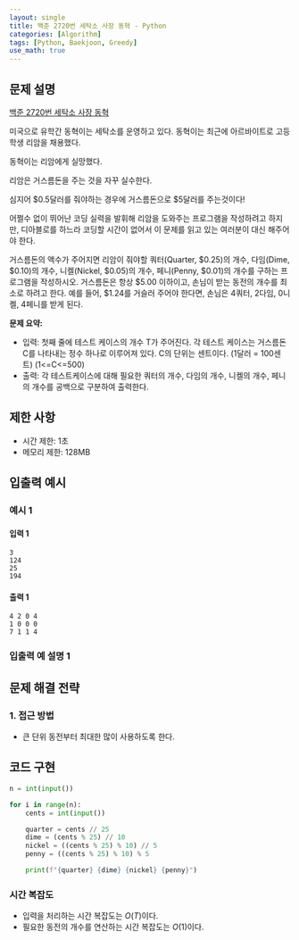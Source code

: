 ```yaml
---
layout: single
title: 백준 2720번 세탁소 사장 동혁 - Python
categories: [Algorithm]
tags: [Python, Baekjoon, Greedy]
use_math: true
---
```


## 문제 설명
[백준 2720번 세탁소 사장 동혁](https://www.acmicpc.net/problem/2720)

미국으로 유학간 동혁이는 세탁소를 운영하고 있다. 동혁이는 최근에 아르바이트로 고등학생 리암을 채용했다.

동혁이는 리암에게 실망했다.

리암은 거스름돈을 주는 것을 자꾸 실수한다.

심지어 $0.5달러를 줘야하는 경우에 거스름돈으로 $5달러를 주는것이다!

어쩔수 없이 뛰어난 코딩 실력을 발휘해 리암을 도와주는 프로그램을 작성하려고 하지만, 디아블로를 하느라 코딩할 시간이 없어서 이 문제를 읽고 있는 여러분이 대신 해주어야 한다.

거스름돈의 액수가 주어지면 리암이 줘야할 쿼터(Quarter, $0.25)의 개수, 다임(Dime, $0.10)의 개수, 니켈(Nickel, $0.05)의 개수, 페니(Penny, $0.01)의 개수를 구하는 프로그램을 작성하시오. 거스름돈은 항상 $5.00 이하이고, 손님이 받는 동전의 개수를 최소로 하려고 한다. 예를 들어, $1.24를 거슬러 주어야 한다면, 손님은 4쿼터, 2다임, 0니켈, 4페니를 받게 된다.

**문제 요약:**
- 입력: 첫째 줄에 테스트 케이스의 개수 T가 주어진다. 각 테스트 케이스는 거스름돈 C를 나타내는 정수 하나로 이루어져 있다. C의 단위는 센트이다. (1달러 = 100센트) (1<=C<=500)
- 출력: 각 테스트케이스에 대해 필요한 쿼터의 개수, 다임의 개수, 니켈의 개수, 페니의 개수를 공백으로 구분하여 출력한다.

## 제한 사항
- 시간 제한: 1초
- 메모리 제한: 128MB

## 입출력 예시

### 예시 1

#### 입력 1

```plaintext
3
124
25
194
```

#### 출력 1

```plaintext
4 2 0 4
1 0 0 0
7 1 1 4
```

### 입출력 예 설명 1

## 문제 해결 전략

### 1. 접근 방법
- 큰 단위 동전부터 최대한 많이 사용하도록 한다.

## 코드 구현

```python
n = int(input())

for i in range(n):
    cents = int(input())

    quarter = cents // 25
    dime = (cents % 25) // 10
    nickel = ((cents % 25) % 10) // 5
    penny = ((cents % 25) % 10) % 5

    print(f"{quarter} {dime} {nickel} {penny}")
```

### 시간 복잡도

* 입력을 처리하는 시간 복잡도는 $O(T)$이다.
* 필요한 동전의 개수를 연산하는 시간 복잡도는 $O(1)$이다.